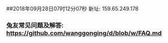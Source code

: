 ##2018年09月28日07时12分07秒 新址: 159.65.249.178
### 兔友常见问题及解答: https://github.com/wanggonging/d/blob/w/FAQ.md
